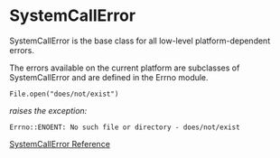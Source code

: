 # SystemCallError

SystemCallError is the base class for all low-level platform-dependent errors.

The errors available on the current platform are subclasses of SystemCallError
and are defined in the Errno module.

    File.open("does/not/exist")

*raises the exception:*

    Errno::ENOENT: No such file or directory - does/not/exist

[SystemCallError Reference](https://ruby-doc.org/core-2.5.0/SystemCallError.html)